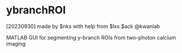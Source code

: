 # ybranchROI
[20230930] made by $nks with help from $lxs $ack @kwanlab

MATLAB GUI for segmenting y-branch ROIs from two-photon calcium imaging
